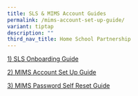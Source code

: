 ```yaml
---
title: SLS & MIMS Account Guides
permalink: /mims-account-set-up-guide/
variant: tiptap
description: ""
third_nav_title: Home School Partnership
---
```

<p><a href="/files/For Parents 2025/SLS_Account_Management_Guide_for_Students__Pri_.pdf" rel="noopener nofollow" target="_blank">1) SLS Onboarding Guide</a>
</p>
<p><a href="/files/For Parents 2025/Updated_Routines_for_ICT__2025__MIMS_Guide.pdf" rel="noopener nofollow" target="_blank">2) MIMS Account Set Up Guide</a>
</p>
<p><a href="/files/For Parents 2025/Students_MIMS_Password_Self_Reset.pdf" rel="noopener nofollow" target="_blank">3) MIMS Password Self Reset Guide</a>
</p>
<p></p>
<p></p>
